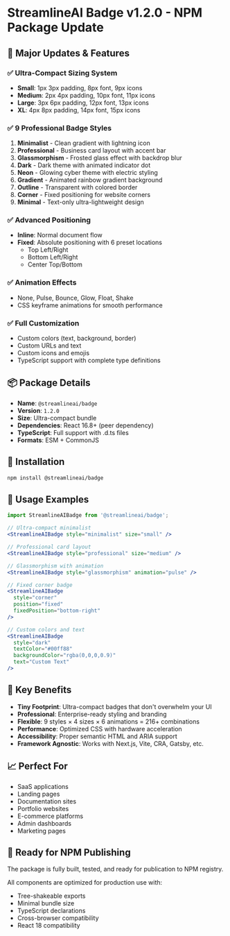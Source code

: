 # StreamlineAI Badge v1.2.0 - NPM Package Update

## 🚀 Major Updates & Features

### ✅ **Ultra-Compact Sizing System**
- **Small**: 1px 3px padding, 8px font, 9px icons
- **Medium**: 2px 4px padding, 10px font, 11px icons  
- **Large**: 3px 6px padding, 12px font, 13px icons
- **XL**: 4px 8px padding, 14px font, 15px icons

### ✅ **9 Professional Badge Styles**
1. **Minimalist** - Clean gradient with lightning icon
2. **Professional** - Business card layout with accent bar
3. **Glassmorphism** - Frosted glass effect with backdrop blur
4. **Dark** - Dark theme with animated indicator dot
5. **Neon** - Glowing cyber theme with electric styling
6. **Gradient** - Animated rainbow gradient background
7. **Outline** - Transparent with colored border
8. **Corner** - Fixed positioning for website corners
9. **Minimal** - Text-only ultra-lightweight design

### ✅ **Advanced Positioning**
- **Inline**: Normal document flow
- **Fixed**: Absolute positioning with 6 preset locations
  - Top Left/Right
  - Bottom Left/Right  
  - Center Top/Bottom

### ✅ **Animation Effects**
- None, Pulse, Bounce, Glow, Float, Shake
- CSS keyframe animations for smooth performance

### ✅ **Full Customization**
- Custom colors (text, background, border)
- Custom URLs and text
- Custom icons and emojis
- TypeScript support with complete type definitions

## 📦 Package Details

- **Name**: `@streamlineai/badge`
- **Version**: `1.2.0`
- **Size**: Ultra-compact bundle
- **Dependencies**: React 16.8+ (peer dependency)
- **TypeScript**: Full support with .d.ts files
- **Formats**: ESM + CommonJS

## 🔧 Installation

```bash
npm install @streamlineai/badge
```

## 📖 Usage Examples

```jsx
import StreamlineAIBadge from '@streamlineai/badge';

// Ultra-compact minimalist
<StreamlineAIBadge style="minimalist" size="small" />

// Professional card layout
<StreamlineAIBadge style="professional" size="medium" />

// Glassmorphism with animation
<StreamlineAIBadge style="glassmorphism" animation="pulse" />

// Fixed corner badge
<StreamlineAIBadge 
  style="corner" 
  position="fixed" 
  fixedPosition="bottom-right" 
/>

// Custom colors and text
<StreamlineAIBadge 
  style="dark" 
  textColor="#00ff88" 
  backgroundColor="rgba(0,0,0,0.9)"
  text="Custom Text"
/>
```

## 🎯 Key Benefits

- **Tiny Footprint**: Ultra-compact badges that don't overwhelm your UI
- **Professional**: Enterprise-ready styling and branding
- **Flexible**: 9 styles × 4 sizes × 6 animations = 216+ combinations
- **Performance**: Optimized CSS with hardware acceleration
- **Accessibility**: Proper semantic HTML and ARIA support
- **Framework Agnostic**: Works with Next.js, Vite, CRA, Gatsby, etc.

## 📈 Perfect For

- SaaS applications
- Landing pages  
- Documentation sites
- Portfolio websites
- E-commerce platforms
- Admin dashboards
- Marketing pages

## 🚀 Ready for NPM Publishing

The package is fully built, tested, and ready for publication to NPM registry.

All components are optimized for production use with:
- Tree-shakeable exports
- Minimal bundle size
- TypeScript declarations
- Cross-browser compatibility
- React 18 compatibility
